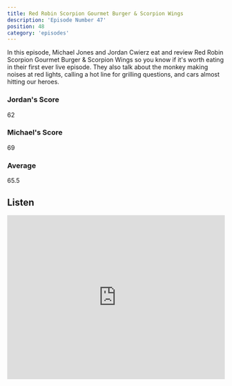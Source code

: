 ```yaml
---
title: Red Robin Scorpion Gourmet Burger & Scorpion Wings
description: 'Episode Number 47'
position: 48
category: 'episodes'
---
```


In this episode, Michael Jones and Jordan Cwierz eat and review Red Robin Scorpion Gourmet Burger & Scorpion Wings so you know if it's worth eating in their first ever live episode. They also talk about the monkey making noises at red lights, calling a hot line for grilling questions, and cars almost hitting our heroes. 

### Jordan's Score

62

### Michael's Score

69

### Average

65.5

## Listen

<iframe src="https://open.spotify.com/embed-podcast/episode/6PWeG5MTFt9gWVDzzuwmsM" loading="lazy" style="border: 0; width: 100%; height: 380px;" allow="encrypted-media"></iframe>
